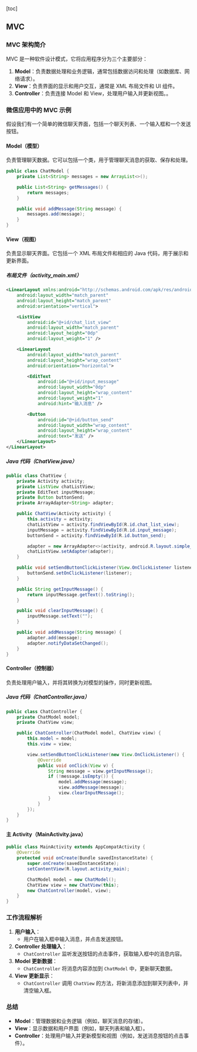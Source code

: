 [toc]

## MVC

### MVC 架构简介

MVC 是一种软件设计模式，它将应用程序分为三个主要部分：

1. **Model**：负责数据处理和业务逻辑，通常包括数据访问和处理（如数据库、网络请求）。
2. **View**：负责界面的显示和用户交互，通常是 XML 布局文件和 UI 组件。
3. **Controller**：负责连接 Model 和 View，处理用户输入并更新视图。。





### 微信应用中的 MVC 示例

假设我们有一个简单的微信聊天界面，包括一个聊天列表、一个输入框和一个发送按钮。

#### Model（模型）

负责管理聊天数据。它可以包括一个类，用于管理聊天消息的获取、保存和处理。

```java
public class ChatModel {
    private List<String> messages = new ArrayList<>();

    public List<String> getMessages() {
        return messages;
    }

    public void addMessage(String message) {
        messages.add(message);
    }
}
```

#### View（视图）

负责显示聊天界面。它包括一个 XML 布局文件和相应的 Java 代码，用于展示和更新界面。

##### 布局文件（activity_main.xml）

```xml
<LinearLayout xmlns:android="http://schemas.android.com/apk/res/android"
    android:layout_width="match_parent"
    android:layout_height="match_parent"
    android:orientation="vertical">

    <ListView
        android:id="@+id/chat_list_view"
        android:layout_width="match_parent"
        android:layout_height="0dp"
        android:layout_weight="1" />

    <LinearLayout
        android:layout_width="match_parent"
        android:layout_height="wrap_content"
        android:orientation="horizontal">

        <EditText
            android:id="@+id/input_message"
            android:layout_width="0dp"
            android:layout_height="wrap_content"
            android:layout_weight="1"
            android:hint="输入消息" />

        <Button
            android:id="@+id/button_send"
            android:layout_width="wrap_content"
            android:layout_height="wrap_content"
            android:text="发送" />
    </LinearLayout>
</LinearLayout>
```

##### Java 代码（ChatView.java）

```java
public class ChatView {
    private Activity activity;
    private ListView chatListView;
    private EditText inputMessage;
    private Button buttonSend;
    private ArrayAdapter<String> adapter;

    public ChatView(Activity activity) {
        this.activity = activity;
        chatListView = activity.findViewById(R.id.chat_list_view);
        inputMessage = activity.findViewById(R.id.input_message);
        buttonSend = activity.findViewById(R.id.button_send);

        adapter = new ArrayAdapter<>(activity, android.R.layout.simple_list_item_1);
        chatListView.setAdapter(adapter);
    }

    public void setSendButtonClickListener(View.OnClickListener listener) {
        buttonSend.setOnClickListener(listener);
    }

    public String getInputMessage() {
        return inputMessage.getText().toString();
    }

    public void clearInputMessage() {
        inputMessage.setText("");
    }

    public void addMessage(String message) {
        adapter.add(message);
        adapter.notifyDataSetChanged();
    }
}
```

#### Controller（控制器）

负责处理用户输入，并将其转换为对模型的操作，同时更新视图。

##### Java 代码（ChatController.java）

```java
public class ChatController {
    private ChatModel model;
    private ChatView view;

    public ChatController(ChatModel model, ChatView view) {
        this.model = model;
        this.view = view;

        view.setSendButtonClickListener(new View.OnClickListener() {
            @Override
            public void onClick(View v) {
                String message = view.getInputMessage();
                if (!message.isEmpty()) {
                    model.addMessage(message);
                    view.addMessage(message);
                    view.clearInputMessage();
                }
            }
        });
    }
}
```

#### 主 Activity（MainActivity.java）

```java
public class MainActivity extends AppCompatActivity {
    @Override
    protected void onCreate(Bundle savedInstanceState) {
        super.onCreate(savedInstanceState);
        setContentView(R.layout.activity_main);

        ChatModel model = new ChatModel();
        ChatView view = new ChatView(this);
        new ChatController(model, view);
    }
}
```

### 工作流程解析

1. **用户输入**：
   - 用户在输入框中输入消息，并点击发送按钮。
2. **Controller 处理输入**：
   - `ChatController` 监听发送按钮的点击事件，获取输入框中的消息内容。
3. **Model 更新数据**：
   - `ChatController` 将消息内容添加到 `ChatModel` 中，更新聊天数据。
4. **View 更新显示**：
   - `ChatController` 调用 `ChatView` 的方法，将新消息添加到聊天列表中，并清空输入框。

### 总结

- **Model**：管理数据和业务逻辑（例如，聊天消息的存储）。
- **View**：显示数据和用户界面（例如，聊天列表和输入框）。
- **Controller**：处理用户输入并更新模型和视图（例如，发送消息按钮的点击事件）。